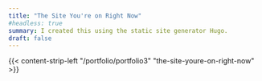 ```yaml
---
title: "The Site You're on Right Now"
#headless: true
summary: I created this using the static site generator Hugo.
draft: false
---
```

{{< content-strip-left "/portfolio/portfolio3" "the-site-youre-on-right-now" >}}